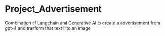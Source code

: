 # Project_Advertisement
Combination of Langchain and Generative AI to create a advertisement from gpt-4 and tranform that text into an image
